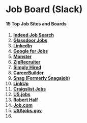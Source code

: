 # Job Board (Slack)







&#x20;

#### **15 Top Job Sites and Boards**

&#x20;

1. [**Indeed Job Search**](https://zety.com/blog/best-job-search-sites#indeed)
2. [**Glassdoor Jobs**](https://zety.com/blog/best-job-search-sites#glassdoor)
3. [**LinkedIn**](https://zety.com/blog/best-job-search-sites#linkedin)
4. [**Google for Jobs**](https://zety.com/blog/best-job-search-sites#google-for-jobs)
5. ****[**Monster**](https://www.monster.com)****
6. [**ZipRecruiter**](https://zety.com/blog/best-job-search-sites#ziprecruiter)
7. [**Simply Hired**](https://zety.com/blog/best-job-search-sites#simplyhired)
8. [**CareerBuilder**](https://zety.com/blog/best-job-search-sites#careerbuilder)
9. [**Snag (Formerly Snagajob)**](https://zety.com/blog/best-job-search-sites#snag)
10. [**LinkUp**](https://zety.com/blog/best-job-search-sites#linkup)
11. [**Craigslist Jobs**](https://zety.com/blog/best-job-search-sites#craigslist)
12. [**US.jobs**](https://zety.com/blog/best-job-search-sites#us-jobs)
13. [**Robert Half**](https://zety.com/blog/best-job-search-sites#robert-half)
14. [**Job.com**](https://zety.com/blog/best-job-search-sites#job-com)
15. [**USAjobs.gov**](https://zety.com/blog/best-job-search-sites#usa-jobs-gov)
16.
